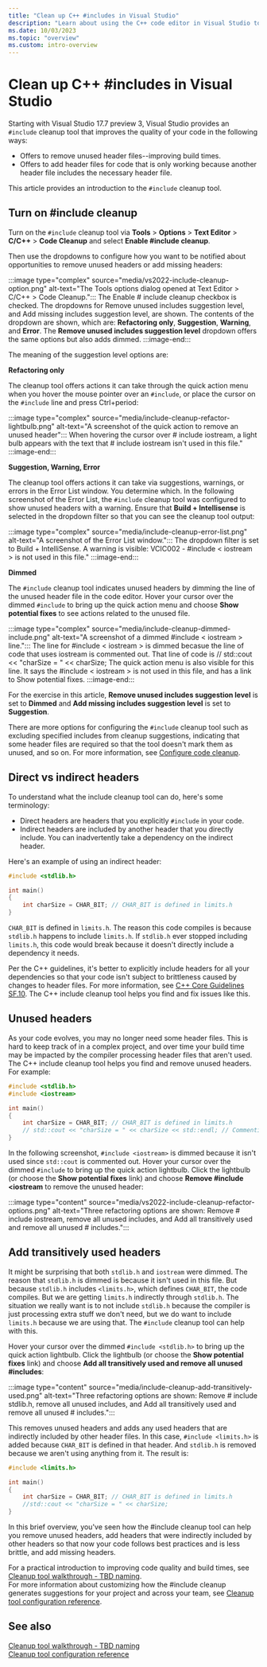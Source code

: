 ```yaml
---
title: "Clean up C++ #includes in Visual Studio"
description: "Learn about using the C++ code editor in Visual Studio to remove, add, and transitively add the includes needed in your project."
ms.date: 10/03/2023
ms.topic: "overview"
ms.custom: intro-overview
---
```

# Clean up C++ #includes in Visual Studio

Starting with Visual Studio 17.7 preview 3, Visual Studio provides an `#include` cleanup tool that improves the quality of your code in the following ways:
- Offers to remove unused header files--improving build times.
- Offers to add header files for code that is only working because another header file includes the necessary header file.

This article provides an introduction to the `#include` cleanup tool.

## Turn on #include cleanup

Turn on the `#include` cleanup tool via **Tools** > **Options** > **Text Editor** > **C/C++** > **Code Cleanup** and select **Enable #include cleanup**.

Then use the dropdowns to configure how you want to be notified about opportunities to remove unused headers or add missing headers:

:::image type="complex" source="media/vs2022-include-cleanup-option.png" alt-text="The Tools options dialog opened at Text Editor > C/C++ > Code Cleanup.":::
The Enable # include cleanup checkbox is checked. The dropdowns for Remove unused includes suggestion level, and Add missing includes suggestion level, are shown. The contents of the dropdown are shown, which are: **Refactoring only**, **Suggestion**, **Warning**, and **Error**. The **Remove unused includes suggestion level** dropdown offers the same options but also adds dimmed.
:::image-end:::

The meaning of the suggestion level options are:

**Refactoring only**

The cleanup tool offers actions it can take through the quick action menu when you hover the mouse pointer over an `#include`, or place the cursor on the `#include` line and press Ctrl+period:

:::image type="complex" source="media/include-cleanup-refactor-lightbulb.png" alt-text="A screenshot of the quick action to remove an unused header":::
When hovering the cursor over # include iostream, a light bulb appears with the text that # include iostream isn't used in this file."
:::image-end:::

**Suggestion, Warning, Error**

The cleanup tool offers actions it can take via suggestions, warnings, or errors in the Error List window. You determine which. In the following screenshot of the Error List, the `#include` cleanup tool was configured to show unused headers with a warning. Ensure that **Build + Intellisense** is selected in the dropdown filter so that you can see the cleanup tool output:

:::image type="complex" source="media/include-cleanup-error-list.png" alt-text="A screenshot of the Error List window.":::
The dropdown filter is set to Build + IntelliSense. A warning is visible: VCIC002 - #include < iostream > is not used in this file."
:::image-end:::

**Dimmed**

The `#include` cleanup tool indicates unused headers by dimming the line of the unused header file in the code editor. Hover your cursor over the dimmed `#include` to bring up the quick action menu and choose **Show potential fixes** to see actions related to the unused file.

:::image type="complex" source="media/include-cleanup-dimmed-include.png" alt-text="A screenshot of a dimmed #include < iostream > line.":::
The line for #include < iostream > is dimmed becasue the line of code that uses iostream is commented out. That line of code is // std::cout << "charSize = " << charSize; The quick action menu is also visible for this line. It says the #include < iostream > is not used in this file, and has a link to Show potential fixes.
:::image-end:::

For the exercise in this article, **Remove unused includes suggestion level** is set to **Dimmed** and **Add missing includes suggestion level** is set to **Suggestion**.

There are more options for configuring the `#include` cleanup tool such as excluding specified includes from cleanup suggestions, indicating that some header files are required so that the tool doesn't mark them as unused, and so on. For more information, see [Configure code cleanup](/visualstudio/ide/code-cleanup#configure-code-cleanup-JTW_TO_WRITE).

## Direct vs indirect headers

To understand what the include cleanup tool can do, here's some terminology:

- Direct headers are headers that you explicitly `#include` in your code.
- Indirect headers are included by another header that you directly include. You can inadvertently take a dependency on the indirect header. 

Here's an example of using an indirect header:

```cpp
#include <stdlib.h>

int main()
{
    int charSize = CHAR_BIT; // CHAR_BIT is defined in limits.h
}
```

`CHAR_BIT` is defined in `limits.h`. The reason this code compiles is because `stdlib.h` happens to include `limits.h`. If `stdlib.h` ever stopped including `limits.h`, this code would break because it doesn't directly include a dependency it needs.

Per the C++ guidelines, it's better to explicitly include headers for all your dependencies so that your code isn't subject to brittleness caused by changes to header files. For more information, see [C++ Core Guidelines SF.10](https://isocpp.github.io/CppCoreGuidelines/CppCoreGuidelines#sf10-avoid-dependencies-on-implicitly-included-names). The C++ include cleanup tool helps you find and fix issues like this.

## Unused headers

As your code evolves, you may no longer need some header files. This is hard to keep track of in a complex project, and over time your build time may be impacted by the compiler processing header files that aren't used. The C++ include cleanup tool helps you find and remove unused headers. For example:

```cpp
#include <stdlib.h>
#include <iostream>

int main()
{
    int charSize = CHAR_BIT; // CHAR_BIT is defined in limits.h
    // std::cout << "charSize = " << charSize << std::endl; // Commenting this line means <iostream> isn't needed
}
```

In the following screenshot, `#include <iostream>` is dimmed because it isn't used since `std::cout` is commented out. Hover your cursor over the dimmed `#include` to bring up the quick action lightbulb. Click the lightbulb (or choose the **Show potential fixes** link) and choose **Remove #include <iostream** to remove the unused header:

:::image type="content" source="media/vs2022-include-cleanup-refactor-options.png" alt-text="Three refactoring options are shown: Remove # include iostream, remove all unused includes, and Add all transitively used and remove all unused # includes.":::

## Add transitively used headers

It might be surprising that both `stdlib.h` and `iostream` were dimmed. The reason that `stdlib.h` is dimmed is because it isn't used in this file. But because `stdlib.h` includes `<limits.h>`, which defines `CHAR_BIT`, the code compiles. But we are getting `limits.h` indirectly through `stdlib.h`. The situation we really want is to not include `stdlib.h` because the compiler is just processing extra stuff we don't need, but we do want to include `limits.h` because we are using that. The `#include` cleanup tool can help with this.

Hover your cursor over the dimmed `#include <stdlib.h>` to bring up the quick action lightbulb. Click the lightbulb (or choose the **Show potential fixes** link) and choose **Add all transitively used and remove all unused #includes**:

:::image type="content" source="media/include-cleanup-add-transitively-used.png" alt-text="Three refactoring options are shown: Remove # include stdlib.h, remove all unused includes, and Add all transitively used and remove all unused # includes.":::

This removes unused headers and adds any used headers that are indirectly included by other header files. In this case, `#include <limits.h>` is added because `CHAR_BIT` is defined in that header. And `stdlib.h` is removed because we aren't using anything from it. The result is:

```cpp
#include <limits.h>

int main()
{
    int charSize = CHAR_BIT; // CHAR_BIT is defined in limits.h
    //std::cout << "charSize = " << charSize;
}
```

In this brief overview, you've seen how the #include cleanup tool can help you remove unused headers, add headers that were indirectly included by other headers so that now your code follows best practices and is less brittle, and add missing headers. 

For a practical introduction to improving code quality and build times, see [Cleanup tool walkthrough - TBD naming](link-somewhere).\
For more information about customizing how the #include cleanup generates suggestions for your project and across your team, see [Cleanup tool configuration reference](link-somewhere).

## See also

[Cleanup tool walkthrough - TBD naming](link-somewhere)\
[Cleanup tool configuration reference](link-somewhere)